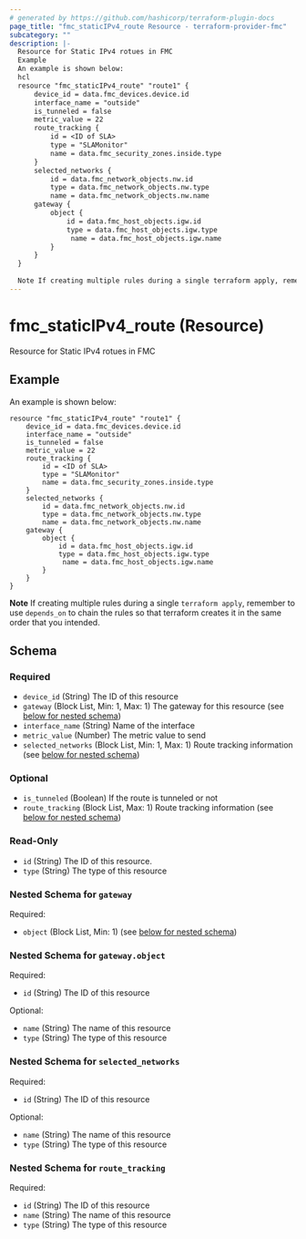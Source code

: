 ```yaml
---
# generated by https://github.com/hashicorp/terraform-plugin-docs
page_title: "fmc_staticIPv4_route Resource - terraform-provider-fmc"
subcategory: ""
description: |-
  Resource for Static IPv4 rotues in FMC
  Example
  An example is shown below:
  hcl
  resource "fmc_staticIPv4_route" "route1" {
      device_id = data.fmc_devices.device.id
      interface_name = "outside"
      is_tunneled = false
      metric_value = 22
      route_tracking {
          id = <ID of SLA>
          type = "SLAMonitor"
          name = data.fmc_security_zones.inside.type
      }
      selected_networks {
          id = data.fmc_network_objects.nw.id
          type = data.fmc_network_objects.nw.type
          name = data.fmc_network_objects.nw.name
      gateway {
          object {
              id = data.fmc_host_objects.igw.id
              type = data.fmc_host_objects.igw.type
               name = data.fmc_host_objects.igw.name
          }
      }
  }
  
  Note If creating multiple rules during a single terraform apply, remember to use depends_on to chain the rules so that terraform creates it in the same order that you intended.
---
```


# fmc_staticIPv4_route (Resource)

Resource for Static IPv4 rotues in FMC

## Example
An example is shown below: 
```hcl
resource "fmc_staticIPv4_route" "route1" {
    device_id = data.fmc_devices.device.id
    interface_name = "outside"
    is_tunneled = false
    metric_value = 22
    route_tracking {
        id = <ID of SLA>
        type = "SLAMonitor"
        name = data.fmc_security_zones.inside.type
    }
    selected_networks {
        id = data.fmc_network_objects.nw.id
        type = data.fmc_network_objects.nw.type
        name = data.fmc_network_objects.nw.name
    gateway {
        object {
            id = data.fmc_host_objects.igw.id
            type = data.fmc_host_objects.igw.type
        	 name = data.fmc_host_objects.igw.name
        }
	}
}
```
**Note** If creating multiple rules during a single `terraform apply`, remember to use `depends_on` to chain the rules so that terraform creates it in the same order that you intended.



<!-- schema generated by tfplugindocs -->
## Schema

### Required

- `device_id` (String) The ID of this resource
- `gateway` (Block List, Min: 1, Max: 1) The gateway for this resource (see [below for nested schema](#nestedblock--gateway))
- `interface_name` (String) Name of the interface
- `metric_value` (Number) The metric value to send
- `selected_networks` (Block List, Min: 1, Max: 1) Route tracking information (see [below for nested schema](#nestedblock--selected_networks))

### Optional

- `is_tunneled` (Boolean) If the route is tunneled or not
- `route_tracking` (Block List, Max: 1) Route tracking information (see [below for nested schema](#nestedblock--route_tracking))

### Read-Only

- `id` (String) The ID of this resource.
- `type` (String) The type of this resource

<a id="nestedblock--gateway"></a>
### Nested Schema for `gateway`

Required:

- `object` (Block List, Min: 1) (see [below for nested schema](#nestedblock--gateway--object))

<a id="nestedblock--gateway--object"></a>
### Nested Schema for `gateway.object`

Required:

- `id` (String) The ID of this resource

Optional:

- `name` (String) The name of this resource
- `type` (String) The type of this resource



<a id="nestedblock--selected_networks"></a>
### Nested Schema for `selected_networks`

Required:

- `id` (String) The ID of this resource

Optional:

- `name` (String) The name of this resource
- `type` (String) The type of this resource


<a id="nestedblock--route_tracking"></a>
### Nested Schema for `route_tracking`

Required:

- `id` (String) The ID of this resource
- `name` (String) The name of this resource
- `type` (String) The type of this resource



